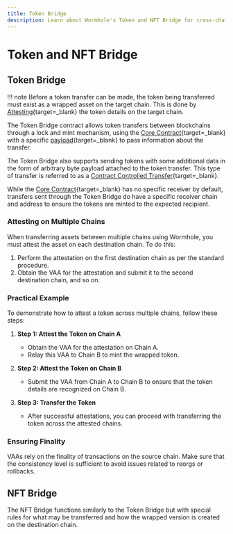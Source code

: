 ```yaml
---
title: Token Bridge 
description: Learn about Wormhole's Token and NFT Bridge for cross-chain transfers using lock and mint mechanisms, ensuring secure and efficient asset movement.
---
```


# Token and NFT Bridge

## Token Bridge

!!! note
    Before a token transfer can be made, the token being transferred must exist as a wrapped asset on the target chain. This is done by [Attesting](/learn/infrastructure/vaas/#attestation){target=\_blank} the token details on the target chain.

The Token Bridge contract allows token transfers between blockchains through a lock and mint mechanism, using the [Core Contract](/learn/messaging/core-contracts/){target=\_blank} with a specific [payload](/learn/infrastructure/vaas/#token-transfer){target=\_blank} to pass information about the transfer. 

The Token Bridge also supports sending tokens with some additional data in the form of arbitrary byte payload attached to the token transfer. This type of transfer is referred to as a [Contract Controlled Transfer](/learn/infrastructure/vaas/#token-transfer-with-message){target=\_blank}.

While the [Core Contract](/learn/messaging/core-contracts/){target=\_blank} has no specific receiver by default, transfers sent through the Token Bridge do have a specific receiver chain and address to ensure the tokens are minted to the expected recipient.

### Attesting on Multiple Chains

When transferring assets between multiple chains using Wormhole, you must attest the asset on each destination chain. To do this:
1. Perform the attestation on the first destination chain as per the standard procedure.
2. Obtain the VAA for the attestation and submit it to the second destination chain, and so on.

### Practical Example

To demonstrate how to attest a token across multiple chains, follow these steps:

1. **Step 1: Attest the Token on Chain A**  
   - Obtain the VAA for the attestation on Chain A.
   - Relay this VAA to Chain B to mint the wrapped token.

2. **Step 2: Attest the Token on Chain B**  
   - Submit the VAA from Chain A to Chain B to ensure that the token details are recognized on Chain B.

3. **Step 3: Transfer the Token**  
   - After successful attestations, you can proceed with transferring the token across the attested chains.

### Ensuring Finality

VAAs rely on the finality of transactions on the source chain. Make sure that the consistency level is sufficient to avoid issues related to reorgs or rollbacks.

## NFT Bridge

The NFT Bridge functions similarly to the Token Bridge but with special rules for what may be transferred and how the wrapped version is created on the destination chain.